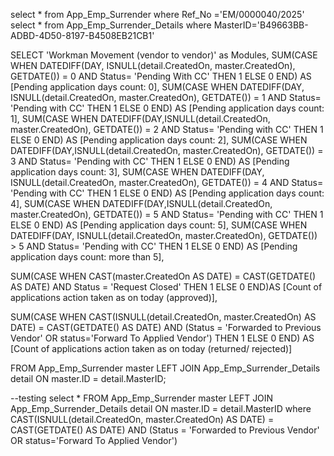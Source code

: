 select * from App_Emp_Surrender where  Ref_No ='EM/0000040/2025'
select * from App_Emp_Surrender_Details where MasterID='B49663BB-ADBD-4D50-8197-B4508EB21CB1'

SELECT 'Workman Movement (vendor to vendor)' as Modules,
  SUM(CASE WHEN DATEDIFF(DAY, ISNULL(detail.CreatedOn, master.CreatedOn), GETDATE()) = 0 AND Status= 'Pending With CC' THEN 1 ELSE 0 END) AS [Pending application days count: 0],
  SUM(CASE WHEN DATEDIFF(DAY, ISNULL(detail.CreatedOn, master.CreatedOn), GETDATE()) = 1 AND Status= 'Pending with CC' THEN 1 ELSE 0 END) AS [Pending application days count: 1],
  SUM(CASE WHEN DATEDIFF(DAY,ISNULL(detail.CreatedOn, master.CreatedOn), GETDATE()) = 2 AND Status= 'Pending with CC' THEN 1 ELSE 0 END) AS [Pending application days count: 2],
  SUM(CASE WHEN DATEDIFF(DAY,ISNULL(detail.CreatedOn, master.CreatedOn), GETDATE()) = 3 AND Status= 'Pending with CC' THEN 1 ELSE 0 END) AS [Pending application days count: 3],
  SUM(CASE WHEN DATEDIFF(DAY, ISNULL(detail.CreatedOn, master.CreatedOn), GETDATE()) = 4 AND Status= 'Pending with CC' THEN 1 ELSE 0 END) AS [Pending application days count: 4],
  SUM(CASE WHEN DATEDIFF(DAY,ISNULL(detail.CreatedOn, master.CreatedOn), GETDATE()) = 5 AND Status= 'Pending with CC' THEN 1 ELSE 0 END) AS [Pending application days count: 5],
  SUM(CASE WHEN DATEDIFF(DAY, ISNULL(detail.CreatedOn, master.CreatedOn), GETDATE()) > 5 AND Status= 'Pending with CC' THEN 1 ELSE 0 END) AS [Pending application days count: more than 5],

 SUM(CASE WHEN CAST(master.CreatedOn  AS DATE) = CAST(GETDATE() AS DATE) AND Status = 'Request Closed' THEN 1 ELSE 0 END)AS [Count of applications action taken as on today (approved)],

SUM(CASE WHEN CAST(ISNULL(detail.CreatedOn, master.CreatedOn)  AS DATE) = CAST(GETDATE() AS DATE) AND (Status = 'Forwarded to Previous Vendor' OR status='Forward To Applied Vendor') THEN 1 ELSE 0 END) AS [Count of applications action taken as on today (returned/ rejected)]


FROM App_Emp_Surrender master
LEFT JOIN App_Emp_Surrender_Details detail
  ON master.ID = detail.MasterID;


  --testing
  select   *
  FROM App_Emp_Surrender master
LEFT JOIN App_Emp_Surrender_Details detail
  ON master.ID = detail.MasterID
  where CAST(ISNULL(detail.CreatedOn, master.CreatedOn)  AS DATE) = CAST(GETDATE() AS DATE) AND (Status = 'Forwarded to Previous Vendor' OR status='Forward To Applied Vendor') 

